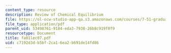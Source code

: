 ```yaml
---
content_type: resource
description: Review of Chemical Equilibrium
file: https://ol-ocw-studio-app-qa.s3.amazonaws.com/courses/7-51-graduate-biochemistry-fall-2001/c7192d3db5bf2ca16ea2b691de14fd86_fa01lec07.pdf
file_type: application/pdf
parent_uid: 53498761-9184-eda3-7938-26b8c919f0f9
resourcetype: Document
title: fa01lec07.pdf
uid: c7192d3d-b5bf-2ca1-6ea2-b691de14fd86
---
```

